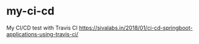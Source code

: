 # my-ci-cd
My CI/CD test with Travis CI
https://sivalabs.in/2018/01/ci-cd-springboot-applications-using-travis-ci/

